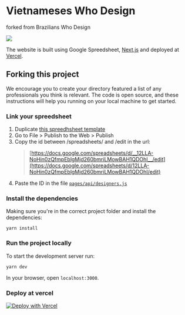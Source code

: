 # Vietnameses Who Design

forked from Brazilians Who Design

![](https://www.dropbox.com/s/x5udk39ad57ayp5/brazilianswhodesignthumb.png?raw=1)

The website is built using Google Spreedsheet, [Next.js](https://nextjs.org/) and deployed at [Vercel](https://vercel.com/).

## Forking this project

We encourage you to create your directory featured a list of any professionals you think is relevant. The code is open source, and these instructions will help you running on your local machine to get started.

### Link your spreedsheet

1. Duplicate [this spreedhsheet template](https://docs.google.com/spreadsheets/d/12LLA-NoHin0zQfmpEblgMjd260bmriLMowBAH1QDOhI/edit)
2. Go to File > Publish to the Web > Publish
3. Copy the id between /spreadsheets/ and /edit in the url:
	> [https://docs.google.com/spreadsheets/d/__12LLA-NoHin0zQfmpEblgMjd260bmriLMowBAH1QDOhI__/edit](https://docs.google.com/spreadsheets/d/12LLA-NoHin0zQfmpEblgMjd260bmriLMowBAH1QDOhI/edit)
4. Paste the ID in the file [`pages/api/designers.js`](https://github.com/zehfernandes/brazilianswhodesign/blob/main/pages/api/designers.js)

### Install the dependencies

Making sure you're in the correct project folder and install the dependencies:

```
yarn install
```

### Run the project locally

To start the development server run:

```
yarn dev
```

In your browser, open `localhost:3000`.


### Deploy at vercel

[![Deploy with Vercel](https://vercel.com/button)](https://vercel.com/import/project?template=https%3A%2F%2Fgithub.com%2Fzehfernandes%2Fbrazilianswhodesign)
